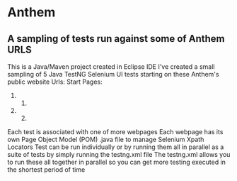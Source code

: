 # Anthem
## A sampling of tests run against some of Anthem URLS

This is a Java/Maven project created in Eclipse IDE
I've created a small sampling of 5 Java TestNG Selenium UI tests starting on these Anthem's public website Urls:
Start Pages: 
1.  1)  
2.  2)
Each test is associated with one of more webpages
Each webpage has its own Page Object Model (POM) .java file to manage Selenium Xpath Locators
Test can be run individually or by running them all in parallel as a suite of tests by simply running the testng.xml file
The testng.xml allows you to run these all together in parallel so you can get more testing executed in the shortest period of time
